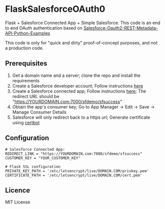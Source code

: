 
# FlaskSalesforceOAuth0  
Flask + Salesforce Connected App + Simple Salesforce.
This code is an end to end OAuth authentication based on [Salesforce-Oauth2-REST-Metadata-API-Python-Examples](https://github.com/jctissier/Salesforce-Oauth2-REST-Metadata-API-Python-Examples) 

This code is only for "quick and dirty" proof-of-concept purposes, and not a production code.

## Prerequisites 
1. Get a domain name and a server; clone the repo and install the requirements 
2. Create a Salesforce developer account; Follow instructions [here](https://webkul.com/blog/create-free-developer-account-in-salesforce/)
3. Create a Salesforce connected app; Follow instructions [here](https://soft-builder.com/how-to-create-a-connected-app-salesforce/); The redirect URL should be "https://YOURDOMAIN.com:7000/sfdemo/sfsuccess"  
4. Obtain the app's consumer key; Go to App Manager → Edit → Save → Manage Consumer Details
5. Salesforce will only redirect back to a https url; Generate certificate using [certbot](https://certbot.eff.org/)

## Configuration 

    # Salesforce Connected App:  
    REDIRECT_LINK = "https://YOURDOMAIN.com:7000/sfdemo/sfsuccess"  
    CUSTOMER_KEY = "YOUR_CUSTOMER_KEY"  
      
    # Flask SSL configuration  
    PRIVATE_KEY_PATH = '/etc/letsencrypt/live/DOMAIN.COM/privkey.pem'  
    CERTIFICATE_PATH = '/etc/letsencrypt/live/DOMAIN.COM/cert.pem'

## Licence
MIT License
